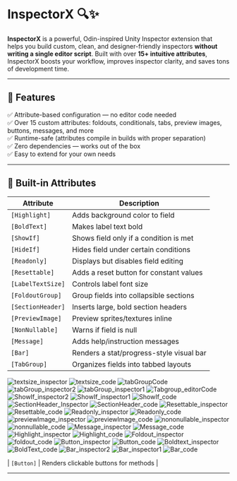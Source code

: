 # InspectorX 🔍✨

**InspectorX** is a powerful, Odin-inspired Unity Inspector extension that helps you build custom, clean, and designer-friendly inspectors **without writing a single editor script**. Built with over **15+ intuitive attributes**, InspectorX boosts your workflow, improves inspector clarity, and saves tons of development time.

---

## 🚀 Features

✅ Attribute-based configuration — no editor code needed  
✅ Over 15 custom attributes: foldouts, conditionals, tabs, preview images, buttons, messages, and more  
✅ Runtime-safe (attributes compile in builds with proper separation)  
✅ Zero dependencies — works out of the box  
✅ Easy to extend for your own needs  

---

## 🧰 Built-in Attributes

| Attribute        | Description                                      |
|------------------|--------------------------------------------------|
| `[Highlight]`     | Adds background color to field                  |
| `[BoldText]`      | Makes label text bold                          |
| `[ShowIf]`        | Shows field only if a condition is met         |
| `[HideIf]`        | Hides field under certain conditions            |
| `[Readonly]`      | Displays but disables field editing             |
| `[Resettable]`    | Adds a reset button for constant values         |
| `[LabelTextSize]` | Controls label font size                        |
| `[FoldoutGroup]`  | Group fields into collapsible sections          |
| `[SectionHeader]` | Inserts large, bold section headers             |
| `[PreviewImage]`  | Preview sprites/textures inline                 |
| `[NonNullable]`   | Warns if field is null                          |
| `[Message]`       | Adds help/instruction messages                  |
| `[Bar]`           | Renders a stat/progress-style visual bar       |
| `[TabGroup]`      | Organizes fields into tabbed layouts            |

![textsize_inspector](https://github.com/user-attachments/assets/0964add5-41fb-491e-8748-074e6795fef1)
![textsize_code](https://github.com/user-attachments/assets/ba291049-a5a2-4e8c-914c-226b3c23d852)
![tabGroupCode](https://github.com/user-attachments/assets/5b430e51-dc78-4f92-9efe-cd23438d441f)
![tabGroup_inspector2](https://github.com/user-attachments/assets/5dc4a9e0-9366-4baf-9226-42294e3ba44c)
![tabGroup_inspector1](https://github.com/user-attachments/assets/6239bb92-ddd1-4ffc-a963-39ae87ad7642)
![Tabgroup_editorCode](https://github.com/user-attachments/assets/9fa421e7-b7a9-4946-9529-1efd5b1f1c31)
![ShowIf_inspector2](https://github.com/user-attachments/assets/ab48f459-d36b-4bd7-be11-371041eca961)
![ShowIf_inspector1](https://github.com/user-attachments/assets/84686e40-86f2-40e9-a597-fef56beb2336)
![ShowIf_code](https://github.com/user-attachments/assets/4513b185-7a4c-4c98-8976-008620eb21ed)
![SectionHeader_Inspector](https://github.com/user-attachments/assets/80db00d8-8fb7-4952-b4ea-d99afbb5b271)
![SectionHeader_code](https://github.com/user-attachments/assets/abffdad0-f9da-44cf-b164-306ec34ca986)
![Resettable_inspector](https://github.com/user-attachments/assets/a90daad6-529c-454e-ac56-cafde97d4770)
![Resettable_code](https://github.com/user-attachments/assets/40399dca-9e61-4973-b5c2-5125a1fc3120)
![Readonly_inspector](https://github.com/user-attachments/assets/fdb30177-cd58-4b93-9263-bb7d53ca48ab)
![Readonly_code](https://github.com/user-attachments/assets/977a385d-3a45-4ca6-8a7c-99b3722a74e9)
![previewImage_inspector](https://github.com/user-attachments/assets/30180918-b01e-4f5e-9a43-beaf2c01a428)
![previewImage_code](https://github.com/user-attachments/assets/8a6d0b31-ae2a-43d9-b3b9-ec0dfb41ca05)
![nononullable_inspector](https://github.com/user-attachments/assets/abf9e4c0-caa6-43d5-9456-41729e38caa9)
![nonnullable_code](https://github.com/user-attachments/assets/47abeddf-4f5a-4948-affd-570edf624dc3)
![Message_inspector](https://github.com/user-attachments/assets/b850ddda-c7e5-44ad-95bc-ebdd5ea68a6a)
![Message_code](https://github.com/user-attachments/assets/01e45c36-7d4c-47df-ba53-c38c3f381613)
![Highlight_inspector](https://github.com/user-attachments/assets/50385cf8-b37b-446e-93a6-79b37752b62a)
![Highlight_code](https://github.com/user-attachments/assets/f4dc8204-14b3-4f83-a04d-01c88d00d981)
![Foldout_inspector](https://github.com/user-attachments/assets/c6f7f192-92e8-4a0c-adc2-ffa1c779de7b)
![foldout_code](https://github.com/user-attachments/assets/a3c70df6-a406-4cb9-a899-cb6a596cc90e)
![Button_inspector](https://github.com/user-attachments/assets/b71c5ee5-62a9-471b-bffd-b76aa311210f)
![Button_code](https://github.com/user-attachments/assets/1f3ee332-6350-4aec-8933-c84ba7721efd)
![Boldtext_inspector](https://github.com/user-attachments/assets/a8a5832b-38a8-4ec8-b413-173dba891895)
![BoldText_code](https://github.com/user-attachments/assets/559baac8-d624-44d6-b517-e56465933959)
![Bar_inspector2](https://github.com/user-attachments/assets/2a5befc4-3729-43a9-a1d4-7a1cb71059bf)
![Bar_inspector1](https://github.com/user-attachments/assets/9ecaf10e-bbc3-46cf-8b7a-93f848b3557d)
![Bar_code](https://github.com/user-attachments/assets/b10484d5-ac10-45db-8bea-015da017977f)

| `[Button]`        | Renders clickable buttons for methods           |

---




